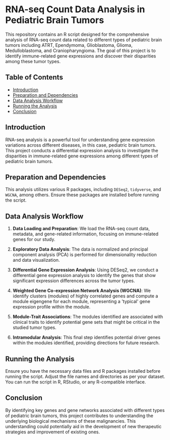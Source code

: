 # RNA-seq Count Data Analysis in Pediatric Brain Tumors

This repository contains an R script designed for the comprehensive analysis of RNA-seq count data related to different types of pediatric brain tumors including ATRT, Ependymoma, Glioblastoma, Glioma, Medulloblastoma, and Craniopharyngioma. The goal of this project is to identify immune-related gene expressions and discover their disparities among these tumor types.

## Table of Contents

- [Introduction](#introduction)
- [Preparation and Dependencies](#preparation-and-dependencies)
- [Data Analysis Workflow](#data-analysis-workflow)
- [Running the Analysis](#running-the-analysis)
- [Conclusion](#conclusion)

## Introduction

RNA-seq analysis is a powerful tool for understanding gene expression variations across different diseases, in this case, pediatric brain tumors. This project conducts a differential expression analysis to investigate the disparities in immune-related gene expressions among different types of pediatric brain tumors.

## Preparation and Dependencies

This analysis utilizes various R packages, including `DESeq2`, `tidyverse`, and `WGCNA`, among others. Ensure these packages are installed before running the script.

## Data Analysis Workflow

1. **Data Loading and Preparation**: We load the RNA-seq count data, metadata, and gene-related information, focusing on immune-related genes for our study.

2. **Exploratory Data Analysis**: The data is normalized and principal component analysis (PCA) is performed for dimensionality reduction and data visualization.

3. **Differential Gene Expression Analysis**: Using DESeq2, we conduct a differential gene expression analysis to identify the genes that show significant expression differences across the tumor types.

4. **Weighted Gene Co-expression Network Analysis (WGCNA)**: We identify clusters (modules) of highly correlated genes and compute a module eigengene for each module, representing a 'typical' gene expression profile within the module.

5. **Module-Trait Associations**: The modules identified are associated with clinical traits to identify potential gene sets that might be critical in the studied tumor types.

6. **Intramodular Analysis**: This final step identifies potential driver genes within the modules identified, providing directions for future research.

## Running the Analysis

Ensure you have the necessary data files and R packages installed before running the script. Adjust the file names and directories as per your dataset. You can run the script in R, RStudio, or any R-compatible interface.

## Conclusion

By identifying key genes and gene networks associated with different types of pediatric brain tumors, this project contributes to understanding the underlying biological mechanisms of these malignancies. This understanding could potentially aid in the development of new therapeutic strategies and improvement of existing ones.
